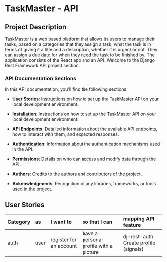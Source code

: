 # TaskMaster - API
## Project Description

TaskMaster is a web based platform that allows its users to manage their tasks, based on a categories that they assign a task, what the task is in terms of giving it a title and a description, whether it is urgent or not. They can assign a due date for when they need the task to be finished by. The application consists of the React app and an API. Welcome to the Django Rest Framework API project section.

### API Documentation Sections

In this API documentation, you'll find the following sections:

- **User Stories**: Instructions on how to set up the TaskMaster API on your local development environment.

- **Installation**: Instructions on how to set up the TaskMaster API on your local development environment.

- **API Endpoints**: Detailed information about the available API endpoints, how to interact with them, and expected responses.

- **Authentication**: Information about the authentication mechanisms used in the API.

- **Permissions**: Details on who can access and modify data through the API.

- **Authors**: Credits to the authors and contributors of the project.

- **Acknowledgments**: Recognition of any libraries, frameworks, or tools used in the project.

## User Stories
| Category | as | I want to | so that I can | mapping API feature |
| :--- | :--- | :--- | :--- | :--- |
| auth | user | register for an account | have a personal profile with a picture | dj-rest-auth Create profile (signals) |
